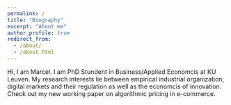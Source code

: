 ```yaml
---
permalink: /
title: "Biography"
excerpt: "About me"
author_profile: true
redirect_from: 
  - /about/
  - /about.html
---
```


Hi, I am Marcel. I am PhD Stundent in Business/Applied Economcis at KU Leuven. My research interests lie between empirical industrial organization, digital markets and their regulation as well as the economcis of innovation. Check out my new working paper on algorithmic pricing in e-commerce.

